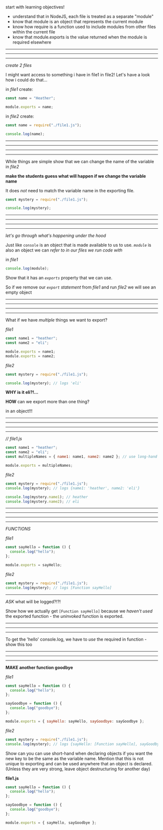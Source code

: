 start with learning objectives!

- understand that in NodeJS, each file is treated as a separate "module"
- know that module is an object that represents the current module
- know how require is a function used to include modules from other files within the current file
- know that module.exports is the value returned when the module is required elsewhere

---

---

---

_create 2 files_

I might want access to something i have in file1 in file2! Let's have a look how i could do that...

in _file1_ create:

```javascript
const name = "Heather";

module.exports = name;
```

in _file2_ create:

```javascript
const name = require("./file1.js");

console.log(name);
```

---

---

---

---

While things are simple show that we can change the name of the variable in _file2_

**make the students guess what will happen if we change the variable name**

It does _not_ need to match the variable name in the exporting file.

```javascript
const mystery = require("./file1.js");

console.log(mystery);
```

---

---

---

---

_let's go through what's happening under the hood_

Just like `console` is an object that is made available to us to use. _`module`_ is also an object we can _refer to in our files we run code with_

in _file1_

```javascript
console.log(module);
```

Show that it has an _`exports`_ property that we can use.

So if we remove our _`export` statement_ from _file1_ and run _file2_ we will see an empty object

---

---

---

---

What if we have _multiple_ things we want to export?

_file1_

```javascript
const name1 = "heather";
const name2 = "eli";

module.exports = name1;
module.exports = name2;
```

_file2_

```javascript
const mystery = require("./file1.js");

console.log(mystery); // logs 'eli'
```

**WHY is it eli?!...**

**HOW** can we export more than one thing?

in an object!!!

---

---

---

---

_// file1.js_

```javascript
const name1 = "heather";
const name2 = "eli";
const multipleNames = { name1: name1, name2: name2 }; // use long-hand syntax for clarity here

module.exports = multipleNames;
```

_file2_

```javascript
const mystery = require("./file1.js");
console.log(mystery); // logs {name1: 'heather', name2: 'eli'}

console.log(mystery.name1); // heather
console.log(mystery.name2); // eli
```

---

---

---

---

_FUNCTIONS_

_file1_

```javascript
const sayHello = function () {
  console.log("hello");
};

module.exports = sayHello;
```

_file2_

```javascript
const mystery = require("./file1.js");
console.log(mystery); // logs [Function sayHello]
```

---

_ASK_ what will be logged?!?!

Show how we actually get `[Function sayHello]` because we _haven't used_ the exported function - the _uninvoked_ function is exported.

---

---

---

To get the 'hello' console.log, we have to _use_ the required in function - show this too

---

---

---

**MAKE another function goodbye**

_file1_

```javascript
const sayHello = function () {
  console.log("hello");
};

sayGoodbye = function () {
  console.log("goodbye");
};

module.exports = { sayHello: sayHello, sayGoodbye: sayGoodbye };
```

_file2_

```javascript
const mystery = require("./file1.js");
console.log(mystery); // logs {sayHello: [Function sayHello], sayGoodbye: [Function sayGoodbye] }
```

Show can you can use short-hand when declaring objects if you want the new key to be the same as the variable name. Mention that this is not unique to exporting and can be used anywhere that an object is declared. (Unless they are very strong, leave object destructuring for another day)

**file1.js**

```javascript
const sayHello = function () {
  console.log("hello");
};

sayGoodbye = function () {
  console.log("goodbye");
};

module.exports = { sayHello, sayGoodbye };
```
